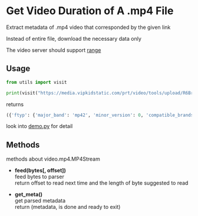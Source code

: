 # Get Video Duration of A .mp4 File

Extract metadata of .mp4 video that corresponded by the given link

Instead of entire file, download the necessary data only

The video server should support [range](https://developer.mozilla.org/zh-CN/docs/Web/HTTP/Headers/Range)

## Usage

```python
from utils import visit

print(visit("https://media.vipkidstatic.com/prt/video/tools/upload/R6BrV8OZVZEzY.mp4"))
```

returns

```python
({'ftyp': {'major_band': 'mp42', 'minor_version': 0, 'compatible_brands': ['mp42', 'mp41']}, 'meta': {'version': 0, 'flags': b'\x00\x00\x00', 'creation_time': datetime.datetime(2087, 3, 9, 16, 0, 37), 'modification_time': datetime.datetime(2087, 3, 9, 16, 1, 11), 'time_scale': 90000, 'duration': 6624000, 'rate': 1.0, 'volume': 1.0, 'length': 73.6}}, True)
```

look into [demo.py](https://github.com/xyty007/momp4/blob/master/demo.py) for detail

## Methods

methods about video.mp4.MP4Stream

- **feed(bytes[, offset])**  
    feed bytes to parser  
    return offset to read next time and the length of byte suggested to read

- **get_meta()**  
    get parsed metadata  
    return (metadata, is done and ready to exit)